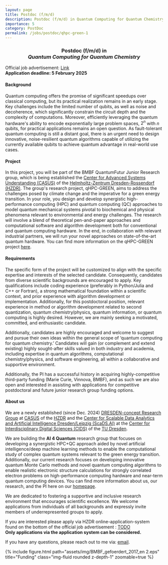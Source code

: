 ```yaml
---
layout: page
title: Postdoc (f/m/d)
description: Postdoc (f/m/d) in Quantum Computing for Quantum Chemistry
importance: 5
category: PostDoc
permalink: /jobs/postdoc/qhpc-green-1
---
```


<h3><center>
Postdoc (f/m/d) in <br>
<i>Quantum Computing for Quantum Chemistry</i>
</h3>

Official job advertisement: <a href='https://www.hzdr.de/db/Cms?pNid=490&pLang=en&pOid=73693'>Link</a> <br>
<b>Application deadline: 5 February 2025</b>

<h4> Background </h4>

Quantum computing offers the promise of significant speedups over classical computing, but its practical realization remains in an early stage. Key challenges include the limited number of qubits, as well as noise and decoherence, which significantly constrain the circuit depth and the complexity of computations. Moreover, efficiently leveraging the quantum hardware's ability to encode exponentially large problem spaces, $2^n$ with $n$ qubits, for practical applications remains an open question. As fault-tolerant quantum computing is still a distant goal, there is an urgent need to design innovative, noise-resilient quantum algorithms capable of utilizing the currently available qubits to achieve quantum advantage in real-world use cases.

<h4> Project </h4>

In this project, you will be part of the BMBF QuantumFutur Junior Research group, which is being established the <a href='https://www.casus.science/'>Center for Advanced Systems Understanding (CASUS)</a> of the <a href='https://www.hzdr.de/db/Cms?pNid=0'>Helmholtz-Zentrum Dresden-Rossendorf (HZDR)</a>. The group's research project, qHPC-GREEN, aims to address the challenges posed by climate change and the imperative for a green energy transition. 
In your role, you design and develop synergistic high-performance computing (HPC) and quantum computing (QC) approaches to model quantum mechanical systems pivotal to biochemical and physical phenomena relevant to environmental and energy challenges. The research will involve a blend of theoretical pen-and-paper approaches and computational software and algorithm development both for conventional and quantum computing hardware. In the end, in collaboration with relevant industrial partners, we will run your novel approaches on state-of-the-art quantum hardware. You can find more information on the qHPC-GREEN project <a href='/projects/qhpc/'>here</a>. 

<h4> Requirements </h4>

The specific form of the project will be customized to align with the specific expertise and interests of the selected candidate. Consequently, candidates from diverse scientific backgrounds are encouraged to apply. Key qualifications include coding experience (preferably in Python/Julia and C++ or Fortran), a strong mathematical foundation within a scientific context, and prior experience with algorithm development or implementation. Additionally, for this postdoctoral position, relevant experience in method or algorithm development related to second quantization, quantum chemistry/physics, quantum information, or quantum computing is highly desired. However, we are mainly seeking a motivated, committed, and enthusiastic candidate. 

Additionally, candidates are highly encouraged and welcome to suggest and pursue their own ideas within the general scope of ‘quantum computing for quantum chemistry.’ 
Candidates will gain (or complement and extend existing) highly sought-after skills valued in both industry and academia, including expertise in quantum algorithms, computational chemistry/physics, and software engineering, all within a collaborative and supportive environment.

Additionally, the PI has a successful history in acquiring highly-competitive third-party funding (Marie Curie, Vinnova, BMBF), and as such we are also open and interested in assisting with applications for competitive postdoctoral and future junior research group funding options. 



<h4> About us </h4>

We are a newly established (since Dec. 2024) <a href='https://dresden-concept.de/dresden-concept-research-groups/'>DRESDEN-concept Research Group</a> at <a href='https://www.casus.science/'>CASUS</a> of the <a href='https://www.hzdr.de/db/Cms?pNid=0'>HZDR</a> and the <a href='https://scads.ai/'>Center for Scalable Data Analytics and Artificial Intelligence Dresden/Leipzig (ScaDS.AI)</a> at the <a href='https://tu-dresden.de/cids'>Center for Interdiscip­linary Digital Sciences (CIDS)</a> of the <a href='https://tu-dresden.de/'>TU Dresden</a>. 

We are building the <b>AI 4 Quantum</b> research group that focuses on developing a synergistic HPC+QC approach aided by novel artificial intelligence/deep machine learning methods to enable the computational study of complex quantum systems relevant to the green energy transition. 
Additionally, our current research focuses on developing innovative quantum Monte Carlo methods and novel quantum computing algorithms to enable realistic electronic structure calculations for strongly correlated electron problems on high-performance computing hardware and near-term quantum computing devices.
You can find more information about us, our research, and the PI here on our <a href='https://dobrautz.github.io/'>homepage</a>. 

We are dedicated to fostering a supportive and inclusive research environment that encourages scientific excellence. We welcome applications from individuals of all backgrounds and expressly invite members of underrepresented groups to apply.

If you are interested please apply via HZDR online-application-system found on the bottom of the official job advertisement : <a href=''>TODO</a> <br>
<b>Only applications via the application system can be considered. </b>

If you have any questions, please reach out to me via: 
<a href="mailto:w.dobrautz@hzdr.de?subject=Questions regarding qHPC-GREEN-PhD ad">email</a>. 

{% include figure.html path="assets/img/BMBF_gefoerdert_2017_en 2.eps" title="Funding" class="img-fluid rounded z-depth-1" zoomable=true %}